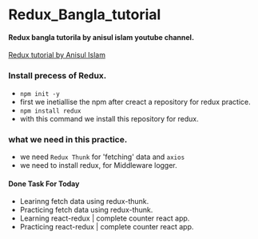 # Redux_Bangla_tutorial
#### Redux bangla tutorila by anisul islam youtube channel.

[Redux tutorial by Anisul Islam](https://youtu.be/ttunWZ9sN0Q?si=5C9T0z6uaatiyDeK)

### Install precess of Redux.
-  `npm init -y`
- first we inetiallise the npm after creact a repository for redux practice.
- `npm install redux`
- with this command we install this repository for redux.

### what we need in this practice.
- we need `Redux Thunk` for 'fetching' data and `axios`
- we need to install redux, for Middleware logger.

#### Done Task For Today
- Learinng fetch data using redux-thunk.
- Practicing fetch data using redux-thunk.
- Learning react-redux | complete counter react app.
- Practicing react-redux | complete counter react app.